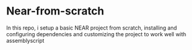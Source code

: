 # Near-from-scratch
In this repo, i setup a basic NEAR project from scratch, installing and configuring dependencies and customizing the project to work well with assemblyscript
